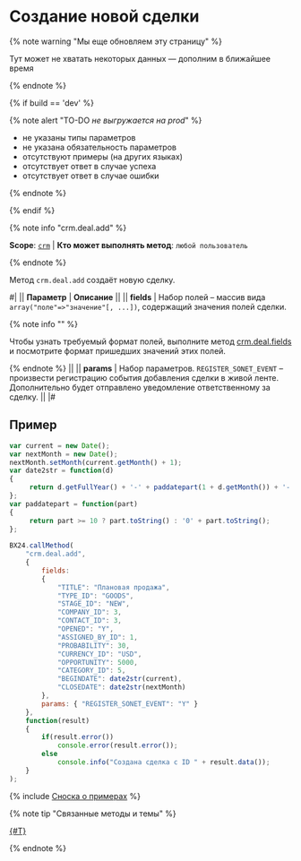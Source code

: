 # Создание новой сделки

{% note warning "Мы еще обновляем эту страницу" %}

Тут может не хватать некоторых данных — дополним в ближайшее время

{% endnote %}

{% if build == 'dev' %}

{% note alert "TO-DO _не выгружается на prod_" %}

- не указаны типы параметров
- не указана обязательность параметров
- отсутствуют примеры (на других языках)
- отсутствует ответ в случае успеха
- отсутствует ответ в случае ошибки

{% endnote %}

{% endif %}

{% note info "crm.deal.add" %}

**Scope**: [`crm`](../../scopes/permissions.md) | **Кто может выполнять метод**: `любой пользователь`

{% endnote %}

Метод `crm.deal.add` создаёт новую сделку.

#|
|| **Параметр** | **Описание** ||
|| **fields** | Набор полей – массив вида `array("поле"=>"значение"[, ...])`, содержащий значения полей сделки. 

{% note info "" %} 

Чтобы узнать требуемый формат полей, выполните метод [crm.deal.fields](./crm-deal-fields.md) и посмотрите формат пришедших значений этих полей. 

{% endnote %} ||
|| **params** | Набор параметров. `REGISTER_SONET_EVENT` – произвести регистрацию события добавления сделки в живой ленте. Дополнительно будет отправлено уведомление ответственному за сделку. ||
|#

## Пример

```js
var current = new Date();
var nextMonth = new Date();
nextMonth.setMonth(current.getMonth() + 1);
var date2str = function(d)
{
     return d.getFullYear() + '-' + paddatepart(1 + d.getMonth()) + '-' + paddatepart(d.getDate()) + 'T' + paddatepart(d.getHours()) + ':' + paddatepart(d.getMinutes()) + ':' + paddatepart(d.getSeconds()) + '+03:00';
};
var paddatepart = function(part)
{
     return part >= 10 ? part.toString() : '0' + part.toString();
};
    
BX24.callMethod(
    "crm.deal.add",
    {
        fields:
        {
            "TITLE": "Плановая продажа",
            "TYPE_ID": "GOODS",
            "STAGE_ID": "NEW",
            "COMPANY_ID": 3,
            "CONTACT_ID": 3,
            "OPENED": "Y",
            "ASSIGNED_BY_ID": 1,
            "PROBABILITY": 30,
            "CURRENCY_ID": "USD",
            "OPPORTUNITY": 5000,
            "CATEGORY_ID": 5,
            "BEGINDATE": date2str(current),
            "CLOSEDATE": date2str(nextMonth)                    
        },
        params: { "REGISTER_SONET_EVENT": "Y" }    
    },
    function(result)
    {
        if(result.error())
            console.error(result.error());
        else
            console.info("Создана сделка с ID " + result.data());
    }
);
```

{% include [Сноска о примерах](../../../_includes/examples.md) %}


{% note tip "Связанные методы и темы" %}

[{#T}](./recurring-deals/crm-deal-recurring-add.md)

{% endnote %}